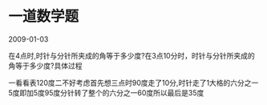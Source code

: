 # 一道数学题
2009-01-03


在4点时,时针与分针所夹成的角等于多少度?在3点10分时，时针与分针所夹成的角等于多少度?具体过程


一看看表120度二不好考虑首先想三点时90度走了10分,时针走了1大格的六分之一5度即加5度95度分针转了整个的六分之一60度所以最后是35度

